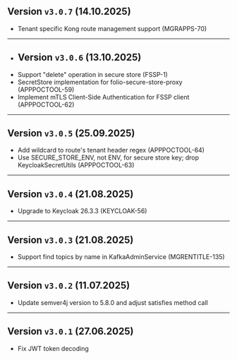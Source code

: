 ## Version `v3.0.7` (14.10.2025)
* Tenant specific Kong route management support (MGRAPPS-70)

---

* ## Version `v3.0.6` (13.10.2025)
* Support "delete" operation in secure store (FSSP-1)
* SecretStore implementation for folio-secure-store-proxy (APPPOCTOOL-59)
* Implement mTLS Client-Side Authentication for FSSP client (APPPOCTOOL-62)

---

## Version `v3.0.5` (25.09.2025)
* Add wildcard to route's tenant header regex (APPPOCTOOL-64)
* Use SECURE\_STORE\_ENV, not ENV, for secure store key; drop KeycloakSecretUtils (APPPOCTOOL-63)

---

## Version `v3.0.4` (21.08.2025)
* Upgrade to Keycloak 26.3.3 (KEYCLOAK-56)

---

## Version `v3.0.3` (21.08.2025)
* Support find topics by name in KafkaAdminService (MGRENTITLE-135)

---

## Version `v3.0.2` (11.07.2025)
* Update semver4j version to 5.8.0 and adjust satisfies method call

---

## Version `v3.0.1` (27.06.2025)
* Fix JWT token decoding
